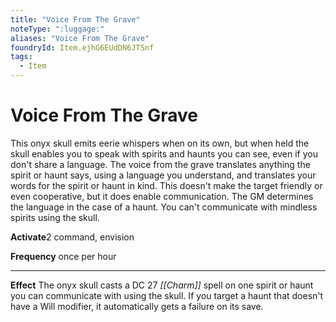 ```yaml
---
title: "Voice From The Grave"
noteType: ":luggage:"
aliases: "Voice From The Grave"
foundryId: Item.ejhG6EUdDN6JTSnf
tags:
  - Item
---
```


# Voice From The Grave

This onyx skull emits eerie whispers when on its own, but when held the skull enables you to speak with spirits and haunts you can see, even if you don't share a language. The voice from the grave translates anything the spirit or haunt says, using a language you understand, and translates your words for the spirit or haunt in kind. This doesn't make the target friendly or even cooperative, but it does enable communication. The GM determines the language in the case of a haunt. You can't communicate with mindless spirits using the skull.

**Activate**2 command, envision

**Frequency** once per hour

* * *

**Effect** The onyx skull casts a DC 27 _[[Charm]]_ spell on one spirit or haunt you can communicate with using the skull. If you target a haunt that doesn't have a Will modifier, it automatically gets a failure on its save.
